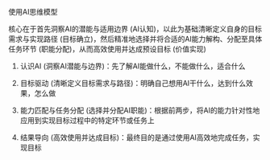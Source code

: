 使用AI思维模型

核心在于首先洞察AI的潜能与适用边界 (AI认知)，以此为基础清晰定义自身的目标需求与实现路径 (目标确立)，然后精准地选择并将合适的AI能力解构、分配至具体任务环节 (职能分配)，从而高效使用并达成预设目标 (价值实现)

1. 认识AI (洞察AI潜能与边界)：先了解AI能做什么，不能做什么，适合什么

2. 目标驱动 (清晰定义目标需求与路径)：明确自己想用AI干什么，达到什么效果，怎么做

3. 能力匹配与任务分配 (选择并分配AI职能)：根据前两步，将AI的能力针对性地应用到实现目标过程中的特定环节或任务上

4. 结果导向 (高效使用并达成目标)：最终目的是通过使用AI高效地完成任务，实现目标
